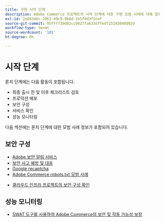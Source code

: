 ```yaml
---
title: 구현 시작 단계
description: Adobe Commerce 프로젝트의 시작 단계에 대한 구현 모범 사례에 대해 알아봅니다.
exl-id: 2e85346c-2063-49c9-9b8d-1b5fdd3f1cef
source-git-commit: 95ffff39d82cc9027fa633dffedf15193040802d
workflow-type: tm+mt
source-wordcount: '101'
ht-degree: 0%

---
```


# 시작 단계

론치 단계에는 다음 활동이 포함됩니다.

- 최종 출시 전 및 이후 체크리스트 검토
- 프로덕션 배포
- 보안 구성
- 서비스 확인
- 성능 모니터링

다음 섹션에는 론치 단계에 대한 모범 사례 정보가 포함되어 있습니다.

## 보안 구성

- [Adobe 보안 알림 &#x200B; 서비스](security-notification-service.md)
- [보안 사고 예방 및 대응](prevent-respond-security-incident.md)
- [Google recaptcha](https://docs.magento.com/user-guide/stores/security-google-recaptcha.html)
- [Adobe Commerce robots.txt 모범 &#x200B; 사례](robots-txt.md)
<!-- - [Install the latest security patches](https://helpx.adobe.com/security/products/magento/apsb22-12.html) - CTAG deck -->
- [클라우드 인프라 프로젝트의 보안 구성 확인](https://devdocs.magento.com/cloud/live/site-launch-checklist.html#security-configuration)

## 성능 모니터링

- [SWAT 도구를 사용하여 Adobe Commerce의 보안 및 작동 가능성 보장](../../../tools/site-wide-analysis-tool/intro.md#integrations-with-other-adobe-commerce-support-tools)
